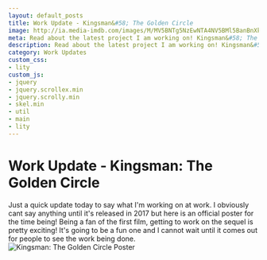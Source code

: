 ```yaml
---
layout: default_posts
title: Work Update - Kingsman&#58; The Golden Circle
image: http://ia.media-imdb.com/images/M/MV5BNTg5NzEwNTA4NV5BMl5BanBnXkFtZTgwNzU4NDY1ODE@._V1_SX675_CR0,0,675,999_AL_.jpg
meta: Read about the latest project I am working on! Kingsman&#58; The Golden Circle
description: Read about the latest project I am working on! Kingsman&#58; The Golden Circle
category: Work Updates
custom_css:
- lity
custom_js:
- jquery
- jquery.scrollex.min
- jquery.scrolly.min
- skel.min
- util
- main
- lity
---
```

<h1 class="major">Work Update - Kingsman: The Golden Circle</h1>
Just a quick update today to say what I'm working on at work. I obviously cant say anything until it's released in 2017 but here is an official poster for the time being! Being a fan of the first film, getting to work on the sequel is pretty exciting! It's going to be a fun one and I cannot wait until it comes out for people to see the work being done.
<div>
    <span class="image fit_half">
        <img src="http://ia.media-imdb.com/images/M/MV5BNTg5NzEwNTA4NV5BMl5BanBnXkFtZTgwNzU4NDY1ODE@._V1_SX675_CR0,0,675,999_AL_.jpg" alt="Kingsman: The Golden Circle Poster"/>
    </span>
</div>




